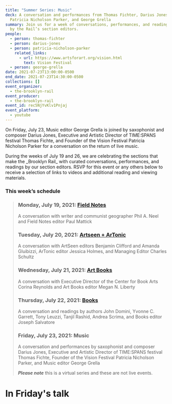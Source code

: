 ```yaml
---
title: "Summer Series: Music"
deck: A conversation and performances from Thomas Fichter, Darius Jones,
  Patricia Nicholson Parker, and George Grella
summary: Join us for a week of conversations, performances, and readings curated
  by the Rail’s section editors.
people:
  - person: thomas-fichter
  - person: darius-jones
  - person: patricia-nicholson-parker
    related_links:
      - url: https://www.artsforart.org/vision.html
        text: Vision Festival
  - person: george-grella
date: 2021-07-23T13:00:00-0500
end_date: 2021-07-23T14:30:00-0500
collections: []
event_organizer:
  - the-brooklyn-rail
event_producer:
  - the-brooklyn-rail
event_id: rec5NjYvKlv1Pnjaj
event_platform:
  - youtube
---
```

On Friday, July 23, Music editor George Grella is joined by saxophonist and composer Darius Jones, Executive and Artistic Director of TIME:SPANS festival Thomas Fichte, and Founder of the Vision Festival Patricia Nicholson Parker for a conversation on the return of live music.

During the weeks of July 19 and 26, we are celebrating the sections that make the \_Brooklyn Rail\_ with curated conversations, performances, and readings by our section editors. RSVP for this event or any others below to receive a selection of links to videos and additional reading and viewing materials.



### This week’s schedule 



> ### Monday, July 19, 2021: [Field Notes](https://brooklynrail.org/events/2021/07/19/summer-series-field-notes/) 
>
> A conversation with writer and communist geographer Phil A. Neel and Field Notes editor Paul Mattick 
>
> ### Tuesday, July 20, 2021: [Artseen + ArTonic](https://brooklynrail.org/events/2021/07/20/summer-series-artseen-and-artonic/)
>
> A conversation with ArtSeen editors Benjamin Clifford and Amanda Gluibizzi, ArTonic editor Jessica Holmes, and Managing Editor Charles Schultz 
>
> ### Wednesday, July 21, 2021: [Art Books](https://brooklynrail.org/events/2021/07/21/summer-series-art-books/)
>
> A conversation with Executive Director of the Center for Book Arts Corina Reynolds and Art Books editor Megan N. Liberty 
>
> ### Thursday, July 22, 2021: [Books](https://brooklynrail.org/events/2021/07/22/summer-series-books/)
>
> A conversation and readings by authors John Domini, Yvonne C. Garrett, Tony Leuzzi, Tanjil Rashid, Andrea Scrima, and Books editor Joseph Salvatore 
>
> ### Friday, July 23, 2021: Music
>
> A conversation and performances by saxophonist and composer Darius Jones, Executive and Artistic Director of TIME:SPANS festival Thomas Fichte, Founder of the Vision Festival Patricia Nicholson Parker, and Music editor George Grella 
>
> ***Please note*** this is a virtual series and these are not live events.



# In Friday's talk